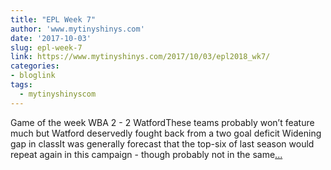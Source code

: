 ```yaml
---
title: "EPL Week 7"
author: 'www.mytinyshinys.com'
date: '2017-10-03'
slug: epl-week-7
link: https://www.mytinyshinys.com/2017/10/03/epl2018_wk7/
categories:
- bloglink
tags:
  - mytinyshinyscom
---
```


Game of the week WBA 2 - 2 WatfordThese teams probably won’t feature much but Watford deservedly fought back from a two goal deficit Widening gap in classIt was generally forecast that the top-six of last season would repeat again in this campaign - though probably not in the same[... <i class="fas fa-external-link-alt"></i>](https://www.mytinyshinys.com/2017/10/03/epl2018_wk7/)

